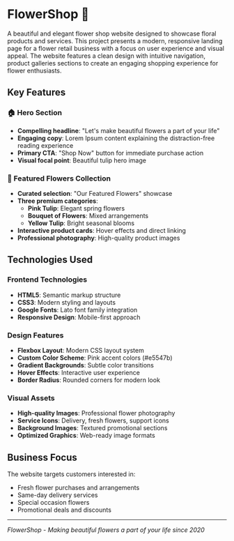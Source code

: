 # FlowerShop 🌸

A beautiful and elegant flower shop website designed to showcase floral products and services. This project presents a modern, responsive landing page for a flower retail business with a focus on user experience and visual appeal. The website features a clean design with intuitive navigation, product galleries sections to create an engaging shopping experience for flower enthusiasts.

## Key Features

### 🏠 Hero Section
- **Compelling headline**: "Let's make beautiful flowers a part of your life"
- **Engaging copy**: Lorem Ipsum content explaining the distraction-free reading experience
- **Primary CTA**: "Shop Now" button for immediate purchase action
- **Visual focal point**: Beautiful tulip hero image

### 🌺 Featured Flowers Collection
- **Curated selection**: "Our Featured Flowers" showcase
- **Three premium categories**:
  - **Pink Tulip**: Elegant spring flowers
  - **Bouquet of Flowers**: Mixed arrangements
  - **Yellow Tulip**: Bright seasonal blooms
- **Interactive product cards**: Hover effects and direct linking
- **Professional photography**: High-quality product images

## Technologies Used

### Frontend Technologies
- **HTML5**: Semantic markup structure
- **CSS3**: Modern styling and layouts
- **Google Fonts**: Lato font family integration
- **Responsive Design**: Mobile-first approach

### Design Features
- **Flexbox Layout**: Modern CSS layout system
- **Custom Color Scheme**: Pink accent colors (#e5547b)
- **Gradient Backgrounds**: Subtle color transitions
- **Hover Effects**: Interactive user experience
- **Border Radius**: Rounded corners for modern look

### Visual Assets
- **High-quality Images**: Professional flower photography
- **Service Icons**: Delivery, fresh flowers, support icons
- **Background Images**: Textured promotional sections
- **Optimized Graphics**: Web-ready image formats

## Business Focus

The website targets customers interested in:
- Fresh flower purchases and arrangements
- Same-day delivery services
- Special occasion flowers
- Promotional deals and discounts

---

*FlowerShop - Making beautiful flowers a part of your life since 2020*
